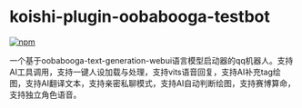 # koishi-plugin-oobabooga-testbot

[![npm](https://img.shields.io/npm/v/koishi-plugin-oobabooga-testbot?style=flat-square)](https://www.npmjs.com/package/koishi-plugin-oobabooga-testbot)

一个基于oobabooga-text-generation-webui语言模型启动器的qq机器人。支持AI工具调用，支持一键人设加载与处理，支持vits语音回复，支持AI补充tag绘图，支持AI翻译文本，支持亲密私聊模式，支持AI自动判断绘图，支持赛博算命，支持独立角色语音。
